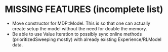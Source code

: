 MISSING FEATURES (incomplete list)
==================================

- Move constructor for MDP::Model. This is so that one can actually create setup the model without the need for double the memory.
- Be able to use Value Iteration to possibly sync online methods (prioritizedSweeping mostly) with already existing Experience/RLModel data.
